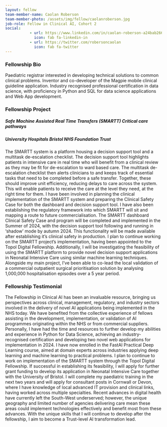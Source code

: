 ```yaml
---
layout: fellow
team-member-name: Caolan Roberson
team-member-photo: /assets/img/fellow/caolanroberson.jpg
job-role: Fellow in Clinical AI, Cohort 2
social:
           - url: https://www.linkedin.com/in/caolan-roberson-a24bab266
             icon: fab fa-linkedin-in
           - url: https://twitter.com/robersoncaolan
             icon: fab fa-twitter
---
```


### Fellowship Bio
Paediatric registrar interested in developing technical solutions to common clinical problems. Inventor and co-developer of the Magpie mobile clinical guideline application. Industry recognised professional certification in data science, with proficiency in Python and SQL for data science applications and Web App development.


### Fellowship Project
##### _Safe Machine Assisted Real Time Transfers (SMARTT) Critical care pathways_
##### University Hospitals Bristol NHS Foundation Trust

The SMARTT system is a platform housing a decision support tool and a multitask de-escalation checklist. The decision support tool highlights patients in intensive care in real time who will benefit from a clinical review as they may be fit for de-escalation to ward based care. The multitask de-escalation checklist then alerts clinicians to and keeps track of essential tasks that need to be completed before a safe transfer.  Together, these should improve unit efficiency, reducing delays to care across the system. This will enable patients to receive the care at the level they need, at the right time for them.  I have been involved in planning the clinical implementation of the SMARTT system and preparing the Clinical Safety Case for both the dashboard and decision support tool. I have also been establishing the regulatory framework into which SMARTT will sit and mapping a route to future commercialisation.  The SMARTT dashboard Clinical Safety Case and  program will be completed and implemented in the Summer of 2024, with the decision support tool following and running in ‘shadow’ mode by autumn 2024. This functionality will be made available after establishing it’s clinical safety in production.  I plan to continue working on the SMARTT project’s implementation, having been appointed to the Topol Digital Fellowship. Additionally, I will be investigating the feasibility of using the SMARTT platform to provide novel decision support applications in Neonatal Intensive Care using similar machine learning techniques.  Alongside my main project, I’ve been able to co-lead the local validation of a commercial outpatient surgical prioritisation solution by analysing 1,000,000 hospitalisation episodes over a 5 year period.

### Fellowship Testimonial
The Fellowship in Clinical AI has been an invaluable resource, bringing us perspectives across clinical, management, regulatory, and industry sectors involved in the delivery of novel AI applications being implemented in the NHS today. We have benefited from the collective experience of fellows assisting in the development, implementation, or validation of AI programmes originating within the NHS or from commercial suppliers. Personally, I have had the time and resources to further develop my abilities and experience in Python for Data Science, achieving an industry-recognised certification and developing two novel web applications for implementation in 2024. I have now enrolled in the FastAI Practical Deep Learning course, aimed at domain experts across industries applying deep learning and machine learning to practical problems. I plan to continue to work on implementation of the SMARTT system through the Topol Digital Fellowship. If successful in establishing its feasibility, I will apply for further grant funding to develop its application in Neonatal Intensive Care together with the University of Bristol. I will complete my paediatric training in the next two years and will apply for consultant posts in Cornwall or Devon, where I have knowledge of local advanced IT provision and clinical links, having worked across multiple specialties. Recent advances in digital health have currently left the South-West underserved; however, the unique geography and limited number of agencies delivering care mean these areas could implement technologies effectively and benefit most from these advances. With the unique skills that I will continue to develop after the fellowship, I aim to become a Trust-level AI transformation lead.
